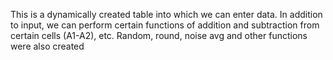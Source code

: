 This is a dynamically created table into which we can enter data.
In addition to input, we can perform certain functions of addition and subtraction from certain cells (A1-A2), etc.
Random, round, noise avg and other functions were also created
